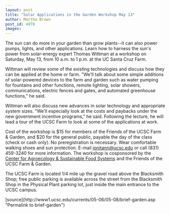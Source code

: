 ```yaml
---
layout: post
title: "Solar Applications in the Garden Workshop May 13"
author: Martha Brown
post_id: 4970
images:
---
```


<a name="content" id="content"></a>
<p>
  The sun can do more in your garden than grow plants--it can also power pumps, lights, and other applications. Learn how to harness the sun's power from solar-energy expert Thomas Wittman at a workshop on Saturday, May 13, from 10 a.m. to 1 p.m. at the UC Santa Cruz Farm.
</p>
<p>
  Wittman will review some of the existing technologies and discuss how they can be applied at the home or farm. "We'll talk about some simple additions of solar-powered devices to the farm and garden such as water pumping for fountains and other functions, remote lighting, solar showers, communications, electric fences and gates, and automated greenhouse functions," he said.
</p>
<p>
  Wittman will also discuss new advances in solar technology and appropriate system sizes. "We'll especially look at the costs and paybacks under the new government incentive programs," he said. Following the lecture, he will lead a tour of the UCSC Farm to look at some of the applications at work.
</p>
<p>
  Cost of the workshop is $15 for members of the Friends of the UCSC Farm &amp; Garden, and $20 for the general public, payable the day of the class (check or cash only). No preregistration is necessary. Wear comfortable walking shoes and sun protection. E-mail <a href="mailto:jonitann@ucsc.edu">jonitann@ucsc.edu</a> or call (831) 459-3240 for more information. The workshop is cosponsored by the <a href="http://zzyx.ucsc.edu/casfs/index.html">Center for Agroecology &amp; Sustainable Food Systems</a> and the Friends of the UCSC Farm &amp; Garden.
</p>
<p>
  The UCSC Farm is located 1/4 mile up the gravel road above the Blacksmith Shop; free public parking is available across the street from the Blacksmith Shop in the Physical Plant parking lot, just inside the main entrance to the UCSC campus.
</p>
[source](http://www1.ucsc.edu/currents/05-06/05-08/brief-garden.asp "Permalink to brief-garden")
